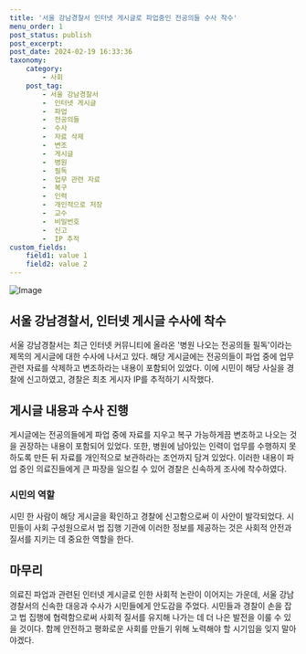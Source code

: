 ```yaml
---
title: '서울 강남경찰서 인터넷 게시글로 파업중인 전공의들 수사 착수'
menu_order: 1
post_status: publish
post_excerpt: 
post_date: 2024-02-19 16:33:36
taxonomy:
    category:
        - 사회
    post_tag:
        - 서울 강남경찰서
        -  인터넷 게시글
        -  파업
        -  전공의들
        -  수사
        -  자료 삭제
        -  변조
        -  게시글
        -  병원
        -  필독
        -  업무 관련 자료
        -  복구
        -  인력
        -  개인적으로 저장
        -  교수
        -  비밀번호
        -  신고
        -  IP 추적
custom_fields:
    field1: value 1
    field2: value 2
---
```


![Image](https://imgnews.pstatic.net/image/437/2024/02/19/0000380228_001_20240219113601538.jpg?type=w647)

## 서울 강남경찰서, 인터넷 게시글 수사에 착수
서울 강남경찰서는 최근 인터넷 커뮤니티에 올라온 '병원 나오는 전공의들 필독'이라는 제목의 게시글에 대한 수사에 나서고 있다. 해당 게시글에는 전공의들이 파업 중에 업무 관련 자료를 삭제하고 변조하라는 내용이 포함되어 있었다. 이에 시민이 해당 사실을 경찰에 신고하였고, 경찰은 최초 게시자 IP를 추적하기 시작했다.
## 게시글 내용과 수사 진행
게시글에는 전공의들에게 파업 중에 자료를 지우고 복구 가능하게끔 변조하고 나오는 것을 권장하는 내용이 포함되어 있었다. 또한, 병원에 남아있는 인력이 업무를 수행하지 못하도록 만든 뒤 자료를 개인적으로 보관하라는 조언까지 담겨 있었다. 이러한 내용이 파업 중인 의료진들에게 큰 파장을 일으킬 수 있어 경찰은 신속하게 조사에 착수하였다.
### 시민의 역할
시민 한 사람이 해당 게시글을 확인하고 경찰에 신고함으로써 이 사안이 발각되었다. 시민들이 사회 구성원으로서 법 집행 기관에 이러한 정보를 제공하는 것은 사회적 안전과 질서를 지키는 데 중요한 역할을 한다.
## 마무리
의료진 파업과 관련된 인터넷 게시글로 인한 사회적 논란이 이어지는 가운데, 서울 강남경찰서의 신속한 대응과 수사가 시민들에게 안도감을 주었다. 시민들과 경찰이 손을 잡고 법 집행에 협력함으로써 사회적 질서를 유지해 나가는 데 더 나은 발전을 이룰 수 있을 것이다. 함께 안전하고 평화로운 사회를 만들기 위해 노력해야 할 시기임을 잊지 말아야겠다.
